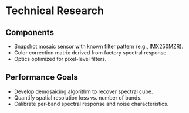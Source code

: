 # Technical Research

## Components
- Snapshot mosaic sensor with known filter pattern (e.g., IMX250MZR).
- Color correction matrix derived from factory spectral response.
- Optics optimized for pixel-level filters.

## Performance Goals
- Develop demosaicing algorithm to recover spectral cube.
- Quantify spatial resolution loss vs. number of bands.
- Calibrate per-band spectral response and noise characteristics.
